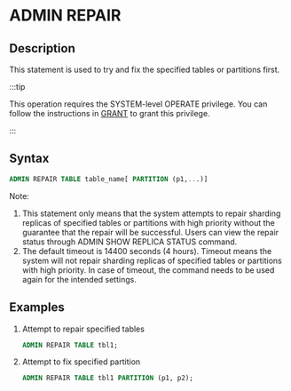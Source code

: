 ---
---

# ADMIN REPAIR

## Description

This statement is used to try and fix the specified tables or partitions first.

:::tip

This operation requires the SYSTEM-level OPERATE privilege. You can follow the instructions in [GRANT](../account-management/GRANT.md) to grant this privilege.

:::

## Syntax

```sql
ADMIN REPAIR TABLE table_name[ PARTITION (p1,...)]
```

Note:

1. This statement only means that the system attempts to repair sharding replicas of specified tables or partitions with high priority without the guarantee that the repair will be successful. Users can view the repair status through ADMIN SHOW REPLICA STATUS command.
2. The default timeout is 14400 seconds (4 hours). Timeout means the system will not repair sharding replicas of specified tables or partitions with high priority. In case of timeout, the command needs to be used again for the intended settings.

## Examples

1. Attempt to repair specified tables

    ```sql
    ADMIN REPAIR TABLE tbl1;
    ```

2. Attempt to fix specified partition

    ```sql
    ADMIN REPAIR TABLE tbl1 PARTITION (p1, p2);
    ```

